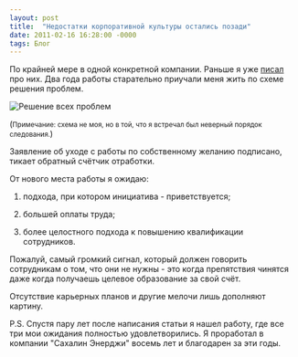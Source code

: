 ```yaml
---
layout: post
title:  "Недостатки корпоративной культуры остались позади"
date: 2011-02-16 16:28:00 -0000
tags: Блог
---
```


По крайней мере в одной конкретной компании. Раньше я уже <a href="http://2nature.ru/node/503">писал</a> про них. Два года работы старательно приучали меня жить по схеме решения проблем. 

<img src="http://2nature.me/files/ProblmeScheme_0.png" alt="Решение всех проблем" />

(<small>Примечание: схема не моя, но в той, что я встречал был неверный порядок следования.</small>)

Заявление об уходе с работы по собственному желанию подписано, тикает обратный счётчик отработки.

От нового места работы я ожидаю:

1) подхода, при котором инициатива - приветствуется;

2) большей оплаты труда;

3) более целостного подхода к повышению квалификации сотрудников.

Пожалуй, самый громкий сигнал, который должен говорить сотрудникам о том, что они не нужны - это когда препятствия чинятся даже когда получаешь целевое образование за свой счёт. 

Отсутствие карьерных планов и другие мелочи лишь дополняют картину.

P.S. Спустя пару лет после написания статьи я нашел работу, где все три мои ожидания полностью удовлетворились. Я проработал в компании "Сахалин Энерджи" восемь лет и благодарен за эти годы.